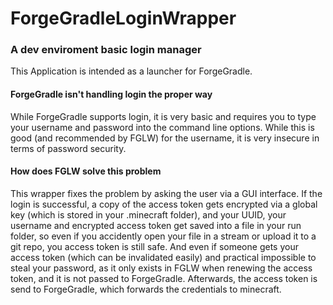 # ForgeGradleLoginWrapper
<h3>A dev enviroment basic login manager</h3>

This Application is intended as a launcher for ForgeGradle.

<h4>ForgeGradle isn't handling login the proper way</h4>

While ForgeGradle supports login, it is very basic and requires you to type your
username and password into the command line options.
While this is good (and recommended by FGLW) for the username, it is very insecure
in terms of password security.

<h4>How does FGLW solve this problem</h4>

This wrapper fixes the problem by asking the user via a GUI interface.
If the login is successful, a copy of the access token gets encrypted via a global key
(which is stored in your .minecraft folder), and your UUID, your username and 
encrypted access token get saved into a file in your run folder, so even if you accidently open your file in a stream or upload it to a git repo, you access token is still safe. And even if someone gets your access token (which can be invalidated easily)
and practical impossible to steal your password, as it only exists in FGLW when renewing
the access token, and it is not passed to ForgeGradle. 
Afterwards, the access token is send to ForgeGradle, which
forwards the credentials to minecraft.
